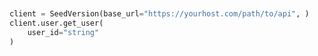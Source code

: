 ```python


client = SeedVersion(base_url="https://yourhost.com/path/to/api", )        
client.user.get_user(
	user_id="string"
)
 
```                        


